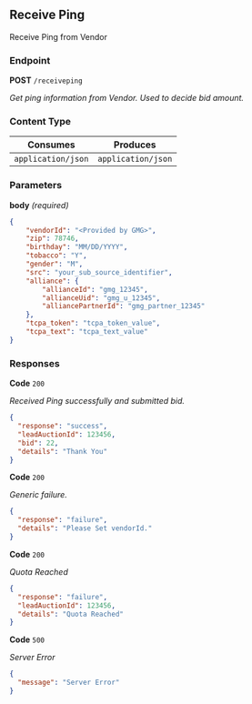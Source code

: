 ## Receive Ping
Receive Ping from Vendor

### Endpoint
**POST** `/receiveping`

*Get ping information from Vendor. Used to decide bid amount.*

### Content Type

Consumes | Produces
-------- | --------
`application/json` | `application/json`

### Parameters

**body** *(required)*

```json
{
    "vendorId": "<Provided by GMG>",
    "zip": 78746,
    "birthday": "MM/DD/YYYY",
    "tobacco": "Y",
    "gender": "M",
    "src": "your_sub_source_identifier",
    "alliance": {
        "allianceId": "gmg_12345",
        "allianceUid": "gmg_u_12345",
        "alliancePartnerId": "gmg_partner_12345"
    },
    "tcpa_token": "tcpa_token_value",
    "tcpa_text": "tcpa_text_value"
}
```

### Responses

**Code** `200`

*Received Ping successfully and submitted bid.*

```json
{
  "response": "success",
  "leadAuctionId": 123456,
  "bid": 22,
  "details": "Thank You"
}
```

**Code** `200`

*Generic failure.*

```json
{
  "response": "failure",
  "details": "Please Set vendorId."
}
```

**Code** `200`

*Quota Reached*

```json
{
  "response": "failure",
  "leadAuctionId": 123456,
  "details": "Quota Reached"
}
```

**Code** `500`

*Server Error*

```json
{
  "message": "Server Error"
}
```
